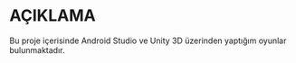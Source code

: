 # AÇIKLAMA
  Bu proje içerisinde Android Studio ve Unity 3D üzerinden yaptığım oyunlar bulunmaktadır.
